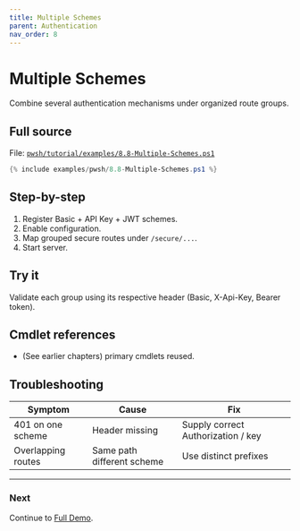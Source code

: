 ```yaml
---
title: Multiple Schemes
parent: Authentication
nav_order: 8
---
```


# Multiple Schemes

Combine several authentication mechanisms under organized route groups.

## Full source

File: [`pwsh/tutorial/examples/8.8-Multiple-Schemes.ps1`][8.8-Multiple-Schemes.ps1]

```powershell
{% include examples/pwsh/8.8-Multiple-Schemes.ps1 %}
```

## Step-by-step

1. Register Basic + API Key + JWT schemes.
2. Enable configuration.
3. Map grouped secure routes under `/secure/...`.
4. Start server.

## Try it

Validate each group using its respective header (Basic, X-Api-Key, Bearer token).

## Cmdlet references

- (See earlier chapters) primary cmdlets reused.

## Troubleshooting

| Symptom            | Cause                      | Fix                                |
| ------------------ | -------------------------- | ---------------------------------- |
| 401 on one scheme  | Header missing             | Supply correct Authorization / key |
| Overlapping routes | Same path different scheme | Use distinct prefixes              |

---

### Next

Continue to [Full Demo](./8.Full-Demo).

[8.8-Multiple-Schemes.ps1]: /pwsh/tutorial/examples/8.8-Multiple-Schemes.ps1
